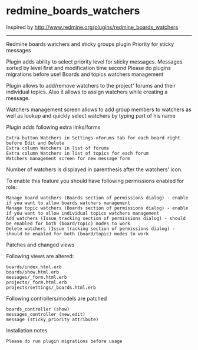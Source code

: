 redmine_boards_watchers
=======================

Inspired by http://www.redmine.org/plugins/redmine_boards_watchers

------------------------------
Redmine boards watchers and sticky groups plugin
Priority for sticky messages

Plugin adds ability to select priority level for sticky messages. Messages sorted by level first and modification time second
Please do plugins migrations before use!
Boards and topics watchers management

Plugin allows to add/remove watchers to the project' forums and their individual topics. Also it allows to assign watchers while creating a message.

Watchers management screen allows to add group members to watchers as well as lookup and quickly select watchers by typing part of his name

Plugin adds following extra links/forms

    Extra button Watchers in Settings->Forums tab for each board right before Edit and Delete
    Extra column Watchers in list of forums
    Extra column Watchers in list of topics for each forum
    Watchers management screen for new message form

Number of watchers is displayed in parenthesis after the watchers' icon.

To enable this feature you should have following permissions enabled for role:

    Manage board watchers (Boards section of permissions dialog) - enable if you want to allow boards watchers management
    Manage topic watchers (Boards section of permissions dialog) - enable if you want to allow individual topics watchers management
    Add watchers (Issue tracking section of permissions dialog) - should be enabled for both (board/topic) modes to work
    Delete watchers (Issue tracking section of permissions dialog) - should be enabled for both (board/topic) modes to work

Patches and changed views

Following views are altered:

    boards/index.html.erb
    boards/show.html.erb
    messages/_form.html.erb
    projects/_form.html.erb
    projects/settings/_boards.html.erb

Following controllers/models are patched

    boards_controller (show)
    messages_controller (new,edit)
    message (sticky_priority attribute)

Installation notes

    Please do run plugin migrations before usage

